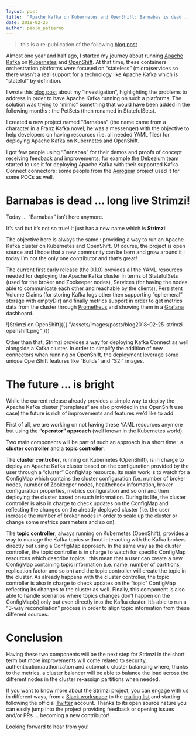 ```yaml
---
layout: post
title:  "Apache Kafka on Kubernetes and OpenShift: Barnabas is dead ... long live Strimzi!"
date: 2018-02-25
author: paolo_patierno
---
```


> this is a re-publication of the following [blog post](https://paolopatierno.wordpress.com/2018/01/18/apache-kafka-on-kuberneted-and-openshift-barnabas-is-died-long-life-to-strimzi/)

Almost one year and half ago, I started my journey about running [Apache Kafka](https://kafka.apache.org/) on [Kubernetes](https://kubernetes.io/) and [OpenShift](https://www.openshift.org/). At that time, these containers orchestration platforms were focused on “stateless” (micro)services so there wasn’t a real support for a technology like Apache Kafka which is “stateful” by definition.

<!--more-->

I wrote this [blog post](https://paolopatierno.wordpress.com/2017/03/25/a-new-kafka-novel-the-openshift-kubernetes-deployment/) about my “investigation”, highlighting the problems to address in order to have Apache Kafka running on such a platforms. The solution was trying to “mimic” something that would have been added in the following months : the PetSets (then renamed in StatefulSets).

I created a new project named “Barnabas” (the name came from a character in a Franz Kafka novel; he was a messenger) with the objective to help developers on having resources (i.e. all needed YAML files) for deploying Apache Kafka on Kubernetes and OpenShift.

I got few people using “Barnabas” for their demos and proofs of concept receiving feedback and improvements; for example the [Debezium](http://debezium.io/) team started to use it for deploying Apache Kafka with their supported Kafka Connect connectors; some people from the [Aerogear](https://aerogear.org/) project used it for some POCs as well.

# Barnabas is dead … long live Strimzi!

Today … “Barnabas” isn’t here anymore.

It’s sad but it’s not so true! It just has a new name which is **Strimzi**!

The objective here is always the same : providing a way to run an Apache Kafka cluster on Kubernetes and OpenShift. Of course, the project is open source and I hope that a new community can be born and grow around it : today I’m not the only one contributor and that’s great!

The current first early release (the [0.1.0](https://github.com/strimzi/strimzi/releases/tag/0.1.0)) provides all the YAML resources needed for deploying the Apache Kafka cluster in terms of StatefulSets (used for the broker and Zookeeper nodes), Services (for having the nodes able to communicate each other and reachable by the clients), Persistent Volume Claims (for storing Kafka logs other then supporting “ephemeral” storage with emptyDir) and finally metrics support in order to get metrics data from the cluster through [Prometheus](https://prometheus.io/) and showing them in a [Grafana](https://grafana.com/) dashboard.

![Strimzi on OpenShift]({{ "/assets/images/posts/blog2018-02-25-strimzi-openshift.png" }})

Other than that, Strimzi provides a way for deploying Kafka Connect as well alongside a Kafka cluster. In order to simplify the addition of new connectors when running on OpenShift, the deployment leverage some unique OpenShift features like “Builds” and “S2I” images.

# The future … is bright

While the current release already provides a simple way to deploy the Apache Kafka cluster (“templates” are also provided in the OpenShift use case) the future is rich of improvements and features we’d like to add.

First of all, we are working on not having these YAML resources anymore but using the **“operator” approach** (well known in the Kubernetes world).

Two main components will be part of such an approach in a short time : a **cluster controller** and a **topic controller**.

The **cluster controller**, running on Kubernetes (OpenShift), is in charge to deploy an Apache Kafka cluster based on the configuration provided by the user through a “cluster” ConfigMap resource. Its main work is to watch for a ConfigMap which contains the cluster configuration (i.e. number of broker nodes, number of Zookeeper nodes, healthcheck information, broker configuration properties, metrics configuration and so on) and then deploying the cluster based on such information. During its life, the cluster controller is also in charge to check updates on the ConfigMap and reflecting the changes on the already deployed cluster (i.e. the user increase the number of broker nodes in order to scale up the cluster or change some metrics parameters and so on).

The **topic controller**, always running on Kubernetes (OpenShift), provides a way to manage the Kafka topics without interacting with the Kafka brokers directly but using a ConfigMap approach. In the same way as the cluster controller, the topic controller is in charge to watch for specific ConfigMap resources which describe topics : this mean that a user can create a new ConfigMap containing topic information (i.e. name, number of partitions, replication factor and so on) and the topic controller will create the topic in the cluster. As already happens with the cluster controller, the topic controller is also in charge to check updates on the “topic” ConfigMap reflecting its changes to the cluster as well. Finally, this component is also able to handle scenarios where topics changes don’t happen on the ConfigMap(s) only but even directly into the Kafka cluster. It’s able to run a “3-way reconciliation” process in order to align topic information from these different sources.

# Conclusion

Having these two components will be the next step for Strimzi in the short term but more improvements will come related to security, authentication/authorization and automatic cluster balancing where, thanks to the metrics, a cluster balancer will be able to balance the load across the different nodes in the cluster re-assign partitions when needed.

If you want to know more about the Strimzi project, you can engage with us in different ways, from a [Slack workspace](https://join.slack.com/t/strimzi/shared_invite/enQtMzU2Mjk3NTgxMzE5LTYyMTUwMGNlMDQwMzBhOGI4YmY4MjhiMDgyNjA5OTk2MTFiYjc4M2Q3NGU1YTFjOWRiMzM2NGMwNDUwMjBlNDY) to the [mailing list](https://www.redhat.com/mailman/listinfo/strimzi) and starting following the official [Twitter](https://twitter.com/strimziio) account. Thanks to its open source nature you can easily jump into the project providing feedback or opening issues and/or PRs … becoming a new contributor!

Looking forward to hear from you!


